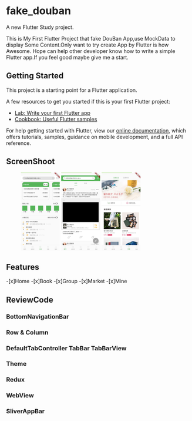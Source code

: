 # fake_douban

A new Flutter Study project.

This is My First Flutter Project that fake DouBan App,use MockData to display Some Content.Only want to try create App by Flutter is how Awesome.
Hope can help other developer know how to write a simple Flutter app.If you feel good maybe give me a start.

## Getting Started

This project is a starting point for a Flutter application.

A few resources to get you started if this is your first Flutter project:

- [Lab: Write your first Flutter app](https://flutter.dev/docs/get-started/codelab)
- [Cookbook: Useful Flutter samples](https://flutter.dev/docs/cookbook)

For help getting started with Flutter, view our
[online documentation](https://flutter.dev/docs), which offers tutorials,
samples, guidance on mobile development, and a full API reference.

## ScreenShoot
<figure class="third">
    <img src="/art/img1.jpeg" width="25%">
    <img src="/art/img2.jpeg" width="25%">
    <img src="/art/img3.jpeg" width="25%">
</figure>

## Features

-[x]Home
-[x]Book
-[x]Group
-[x]Market 
-[x]Mine

## ReviewCode

### BottomNavigationBar

### Row & Column

### DefaultTabController TabBar TabBarView

### Theme

### Redux

### WebView

### SliverAppBar


